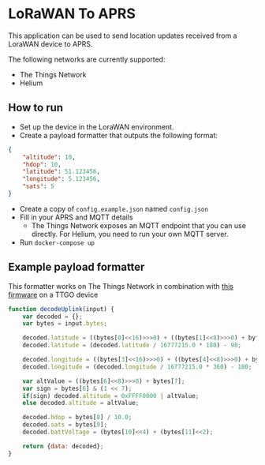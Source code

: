 # LoRaWAN To APRS
This application can be used to send location updates received from a LoraWAN device to APRS.

The following networks are currently supported:
- The Things Network
- Helium

## How to run
- Set up the device in the LoraWAN environment.
- Create a payload formatter that outputs the following format:
```json
{
    "altitude": 10,
    "hdop": 10,
    "latitude": 51.123456,
    "longitude": 5.123456,
    "sats": 5
}
```
- Create a copy of `config.example.json` named `config.json`
- Fill in your APRS and MQTT details
  - The Things Network exposes an MQTT endpoint that you can use directly. For Helium, you need to run your own MQTT server.
- Run `docker-compose up`

## Example payload formatter
This formatter works on The Things Network in combination with [this firmware](https://github.com/kizniche/ttgo-tbeam-ttn-tracker) on a TTGO device
```javascript
function decodeUplink(input) {
    var decoded = {};
    var bytes = input.bytes;

    decoded.latitude = ((bytes[0]<<16)>>>0) + ((bytes[1]<<8)>>>0) + bytes[2];
    decoded.latitude = (decoded.latitude / 16777215.0 * 180) - 90;

    decoded.longitude = ((bytes[3]<<16)>>>0) + ((bytes[4]<<8)>>>0) + bytes[5];
    decoded.longitude = (decoded.longitude / 16777215.0 * 360) - 180;

    var altValue = ((bytes[6]<<8)>>>0) + bytes[7];
    var sign = bytes[6] & (1 << 7);
    if(sign) decoded.altitude = 0xFFFF0000 | altValue;
    else decoded.altitude = altValue;

    decoded.hdop = bytes[8] / 10.0;
    decoded.sats = bytes[9];
    decoded.battVoltage = (bytes[10]<<4) + (bytes[11]<<2);

    return {data: decoded};
}
```
